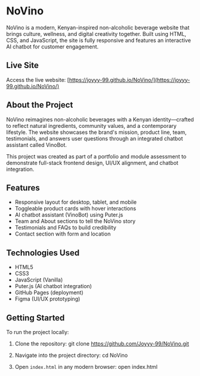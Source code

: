 # NoVino

NoVino is a modern, Kenyan-inspired non-alcoholic beverage website that brings culture, wellness, and digital creativity together. Built using HTML, CSS, and JavaScript, the site is fully responsive and features an interactive AI chatbot for customer engagement.

## Live Site

Access the live website: [https://joyyy-99.github.io/NoVino/](https://joyyy-99.github.io/NoVino/)

## About the Project

NoVino reimagines non-alcoholic beverages with a Kenyan identity—crafted to reflect natural ingredients, community values, and a contemporary lifestyle. The website showcases the brand's mission, product line, team, testimonials, and answers user questions through an integrated chatbot assistant called VinoBot.

This project was created as part of a portfolio and module assessment to demonstrate full-stack frontend design, UI/UX alignment, and chatbot integration.

## Features

- Responsive layout for desktop, tablet, and mobile
- Toggleable product cards with hover interactions
- AI chatbot assistant (VinoBot) using Puter.js
- Team and About sections to tell the NoVino story
- Testimonials and FAQs to build credibility
- Contact section with form and location

## Technologies Used

- HTML5
- CSS3
- JavaScript (Vanilla)
- Puter.js (AI chatbot integration)
- GitHub Pages (deployment)
- Figma (UI/UX prototyping)


## Getting Started

To run the project locally:

1. Clone the repository:
git clone https://github.com/Joyyy-99/NoVino.git

2. Navigate into the project directory:
cd NoVino

3. Open `index.html` in any modern browser:
open index.html
